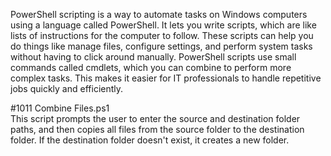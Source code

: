 
PowerShell scripting is a way to automate tasks on Windows computers using a language called PowerShell. It lets you write scripts, which are like lists of instructions for the computer to follow. These scripts can help you do things like manage files, configure settings, and perform system tasks without having to click around manually. PowerShell scripts use small commands called cmdlets, which you can combine to perform more complex tasks. This makes it easier for IT professionals to handle repetitive jobs quickly and efficiently.

#1011 Combine Files.ps1  
This script prompts the user to enter the source and destination folder paths, and then copies all files from the source folder to the destination folder. If the destination folder doesn't exist, it creates a new folder.
